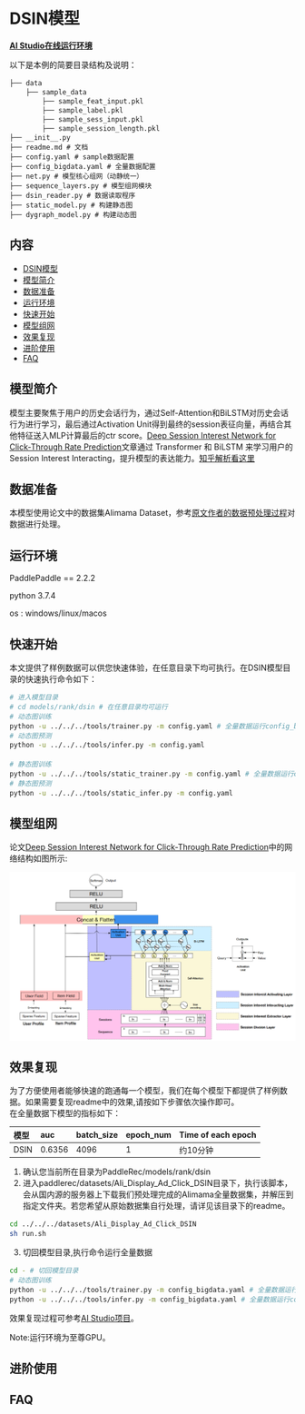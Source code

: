 # DSIN模型

**[AI Studio在线运行环境](https://aistudio.baidu.com/aistudio/projectdetail/3850087)**

以下是本例的简要目录结构及说明： 

```
├── data
    ├── sample_data
        ├── sample_feat_input.pkl
        ├── sample_label.pkl
        ├── sample_sess_input.pkl
        ├── sample_session_length.pkl
├── __init__.py
├── readme.md # 文档
├── config.yaml # sample数据配置
├── config_bigdata.yaml # 全量数据配置
├── net.py # 模型核心组网（动静统一）
├── sequence_layers.py # 模型组网模块
├── dsin_reader.py # 数据读取程序
├── static_model.py # 构建静态图
├── dygraph_model.py # 构建动态图

```

## 内容

- [DSIN模型](#dsin模型)
- [模型简介](#模型简介)
- [数据准备](#数据准备)
- [运行环境](#运行环境)
- [快速开始](#快速开始)
- [模型组网](#模型组网)
- [效果复现](#效果复现)
- [进阶使用](#进阶使用)
- [FAQ](#FAQ)

## 模型简介
模型主要聚焦于用户的历史会话行为，通过Self-Attention和BiLSTM对历史会话行为进行学习，最后通过Activation Unit得到最终的session表征向量，再结合其他特征送入MLP计算最后的ctr score。[Deep Session Interest Network for Click-Through Rate Prediction](https://arxiv.org/pdf/1905.06482v1.pdf)文章通过 Transformer 和 BiLSTM 来学习用户的 Session Interest Interacting，提升模型的表达能力。[知乎解析看这里](https://zhuanlan.zhihu.com/p/514780690)

## 数据准备
本模型使用论文中的数据集Alimama Dataset，参考[原文作者的数据预处理过程](https://github.com/shenweichen/DSIN/tree/master/code)对数据进行处理。

## 运行环境
PaddlePaddle == 2.2.2

python 3.7.4

os : windows/linux/macos 

## 快速开始
本文提供了样例数据可以供您快速体验，在任意目录下均可执行。在DSIN模型目录的快速执行命令如下： 
```bash
# 进入模型目录
# cd models/rank/dsin # 在任意目录均可运行
# 动态图训练
python -u ../../../tools/trainer.py -m config.yaml # 全量数据运行config_bigdata.yaml 
# 动态图预测
python -u ../../../tools/infer.py -m config.yaml 

# 静态图训练
python -u ../../../tools/static_trainer.py -m config.yaml # 全量数据运行config_bigdata.yaml 
# 静态图预测
python -u ../../../tools/static_infer.py -m config.yaml 
``` 

## 模型组网
论文[Deep Session Interest Network for Click-Through Rate Prediction](https://arxiv.org/pdf/1905.06482v1.pdf)中的网络结构如图所示:  
<p align="center">
<img align="center" src="../../../doc/imgs/dsin.png">
<p>

## 效果复现 
为了方便使用者能够快速的跑通每一个模型，我们在每个模型下都提供了样例数据。如果需要复现readme中的效果,请按如下步骤依次操作即可。  
在全量数据下模型的指标如下：

| 模型 | auc | batch_size | epoch_num | Time of each epoch |
| :------| :------ | :------ | :------| :------ | 
| DSIN | 0.6356 | 4096 | 1 | 约10分钟 |

1. 确认您当前所在目录为PaddleRec/models/rank/dsin  
2. 进入paddlerec/datasets/Ali_Display_Ad_Click_DSIN目录下，执行该脚本，会从国内源的服务器上下载我们预处理完成的Alimama全量数据集，并解压到指定文件夹。若您希望从原始数据集自行处理，请详见该目录下的readme。

``` bash
cd ../../../datasets/Ali_Display_Ad_Click_DSIN
sh run.sh
```
3. 切回模型目录,执行命令运行全量数据

```bash
cd - # 切回模型目录
# 动态图训练
python -u ../../../tools/trainer.py -m config_bigdata.yaml # 全量数据运行config_bigdata.yaml 
python -u ../../../tools/infer.py -m config_bigdata.yaml # 全量数据运行config_bigdata.yaml
```

效果复现过程可参考[AI Studio项目](https://aistudio.baidu.com/aistudio/projectdetail/3850087)。

Note:运行环境为至尊GPU。

## 进阶使用
  
## FAQ
